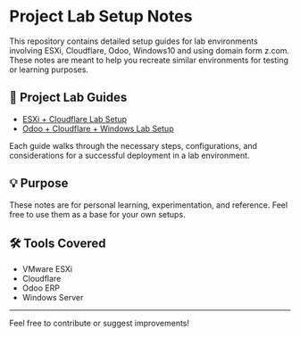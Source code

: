 # Project Lab Setup Notes

This repository contains detailed setup guides for lab environments involving ESXi, Cloudflare, Odoo, Windows10 and using domain form z.com. These notes are meant to help you recreate similar environments for testing or learning purposes.

## 📘 Project Lab Guides

- [ESXi + Cloudflare Lab Setup](./ESXi_Cloudflare_Lab_Setup.md)
- [Odoo + Cloudflare + Windows Lab Setup](./Odoo_Cloudflare_Windows_Lab_Setup.md)

Each guide walks through the necessary steps, configurations, and considerations for a successful deployment in a lab environment.

## 💡 Purpose

These notes are for personal learning, experimentation, and reference. Feel free to use them as a base for your own setups.

## 🛠️ Tools Covered

- VMware ESXi
- Cloudflare
- Odoo ERP
- Windows Server

---

Feel free to contribute or suggest improvements!
